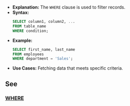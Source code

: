 - **Explanation:** The `WHERE` clause is used to filter records.
- **Syntax:**
  ```sql
  SELECT column1, column2, ...
  FROM table_name
  WHERE condition;
  ```
- **Example:**
  ```sql
  SELECT first_name, last_name
  FROM employees
  WHERE department = 'Sales';
  ```
- **Use Cases:** Fetching data that meets specific criteria.

## See

### [WHERE](../Keywords/WHERE.md)
